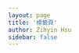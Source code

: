 ```yaml
---
layout: page
title: '標籤頁'
author: Zihyin Hsu
sidebar: false
---
```


<Tags />

<script setup>
import Tags from '../docs/.vitepress/components/Tags.vue'
</script>
